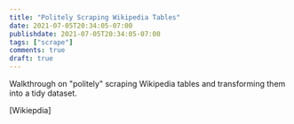 ```yaml
---
title: "Politely Scraping Wikipedia Tables"
date: 2021-07-05T20:34:05-07:00
publishdate: 2021-07-05T20:34:05-07:00
tags: ["scrape"]
comments: true
draft: true
---
```


Walkthrough on "politely" scraping Wikipedia tables and transforming them into a tidy dataset.

<!--more-->

[Wikiepdia]

